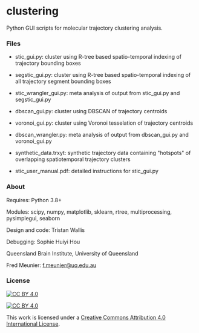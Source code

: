 # clustering
Python GUI scripts for molecular trajectory clustering analysis.

### Files
* stic_gui.py: cluster using R-tree based spatio-temporal indexing of trajectory bounding boxes

* segstic_gui.py: cluster using R-tree based spatio-temporal indexing of all trajectory segment bounding boxes

* stic_wrangler_gui.py: meta analysis of output from stic_gui.py and segstic_gui.py

* dbscan_gui.py: cluster using DBSCAN of trajectory centroids

* voronoi_gui.py: cluster using Voronoi tesselation of trajectory centroids

* dbscan_wrangler.py: meta analysis of output from dbscan_gui.py and voronoi_gui.py

* synthetic_data.trxyt: synthetic trajectory data containing "hotspots" of overlapping spatiotemporal trajectory clusters

* stic_user_manual.pdf: detailed instructions for stic_gui.py


### About

Requires: Python 3.8+

Modules: scipy, numpy, matplotlib, sklearn, rtree, multiprocessing, pysimplegui, seaborn

Design and code: Tristan Wallis

Debugging: Sophie Huiyi Hou

Queensland Brain Institute, University of Queensland

Fred Meunier: f.meunier@uq.edu.au


### License

[![CC BY 4.0][cc-by-shield]][cc-by]

[![CC BY 4.0][cc-by-image]][cc-by]

This work is licensed under a
[Creative Commons Attribution 4.0 International License][cc-by].

[cc-by]: http://creativecommons.org/licenses/by/4.0/

[cc-by-shield]: https://img.shields.io/badge/License-CC%20BY%204.0-lightgrey.svg

[cc-by-image]: https://i.creativecommons.org/l/by/4.0/88x31.png
